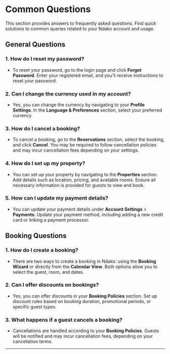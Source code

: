 # Common Questions

This section provides answers to frequently asked questions. Find quick solutions to common queries related to your Ndako account and usage.

## General Questions

### 1. **How do I reset my password?**
   - To reset your password, go to the login page and click **Forgot Password**. Enter your registered email, and you'll receive instructions to reset your password.

### 2. **Can I change the currency used in my account?**
   - Yes, you can change the currency by navigating to your **Profile Settings**. In the **Language & Preferences** section, select your preferred currency.

### 3. **How do I cancel a booking?**
   - To cancel a booking, go to the **Reservations** section, select the booking, and click **Cancel**. You may be required to follow cancellation policies and may incur cancellation fees depending on your settings.

### 4. **How do I set up my property?**
   - You can set up your property by navigating to the **Properties** section. Add details such as location, pricing, and available rooms. Ensure all necessary information is provided for guests to view and book.

### 5. **How can I update my payment details?**
   - You can update your payment details under **Account Settings** > **Payments**. Update your payment method, including adding a new credit card or linking a payment processor.

## Booking Questions

### 1. **How do I create a booking?**
   - There are two ways to create a booking in Ndako: using the **Booking Wizard** or directly from the **Calendar View**. Both options allow you to select the guest, room, and dates.

### 2. **Can I offer discounts on bookings?**
   - Yes, you can offer discounts in your **Booking Policies** section. Set up discount rules based on booking duration, promotional periods, or specific guest types.

### 3. **What happens if a guest cancels a booking?**
   - Cancellations are handled according to your **Booking Policies**. Guests will be notified and may incur cancellation fees, depending on your cancellation terms.

---
